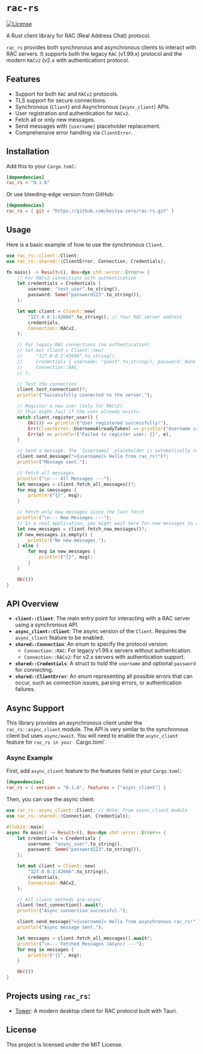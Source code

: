 ﻿# `rac-rs`

[//]: # ( FIXME: Uncomment this when it will be published on crates.io)
[//]: # ([![crates.io]&#40;https://img.shields.io/crates/v/rac_rs.svg&#41;]&#40;https://crates.io/crates/rac_rs&#41;)
[//]: # ([![docs.rs]&#40;https://docs.rs/rac_rs/badge.svg&#41;]&#40;https://docs.rs/rac_rs&#41;)

[![License](https://img.shields.io/badge/license-MIT-blue.svg)](/LICENSE)


A Rust client library for RAC (Real Address Chat) protocol.

`rac_rs` provides both synchronous and asynchronous clients to interact with RAC servers. It supports both the legacy
`RAC` (v1.99.x) protocol and the modern `RACv2` (v2.x with authentication) protocol.

## Features

- Support for both `RAC` and `RACv2` protocols.
- TLS support for secure connections.
- Synchronous (`Client`) and Asynchronous (`async_client`) APIs.
- User registration and authentication for `RACv2`.
- Fetch all or only new messages.
- Send messages with `{username}` placeholder replacement.
- Comprehensive error handling via `ClientError`.

## Installation

Add this to your `Cargo.toml`:

```toml
[dependencies]
rac_rs = "0.1.0"
```

Or use bleeding-edge version from GitHub:

```toml
[dependencies]
rac_rs = { git = "https://github.com/kostya-zero/rac-rs.git" }
```

## Usage

Here is a basic example of how to use the synchronous `Client`.

```rust
use rac_rs::client::Client;
use rac_rs::shared::{ClientError, Connection, Credentials};

fn main() -> Result<(), Box<dyn std::error::Error>> {
    // For RACv2 connections with authentication
    let credentials = Credentials {
        username: "test_user".to_string(),
        password: Some("password123".to_string()),
    };

    let mut client = Client::new(
        "127.0.0.1:42666".to_string(), // Your RAC server address
        credentials,
        Connection::RACv2,
    );

    // For legacy RAC connections (no authentication)
    // let mut client = Client::new(
    //     "127.0.0.1:42666".to_string(),
    //     Credentials { username: "guest".to_string(), password: None },
    //     Connection::RAC,
    // );

    // Test the connection
    client.test_connection()?;
    println!("Successfully connected to the server.");

    // Register a new user (only for RACv2)
    // This might fail if the user already exists.
    match client.register_user() {
        Ok(()) => println!("User registered successfully!"),
        Err(ClientError::UsernameAlreadyTaken) => println!("Username is already taken."),
        Err(e) => println!("Failed to register user: {}", e),
    }

    // Send a message. The `{username}` placeholder is automatically replaced.
    client.send_message("<{username}> Hello from rac_rs!")?;
    println!("Message sent.");

    // Fetch all messages
    println!("\n--- All Messages ---");
    let messages = client.fetch_all_messages()?;
    for msg in &messages {
        println!("{}", msg);
    }

    // Fetch only new messages since the last fetch
    println!("\n--- New Messages ---");
    // In a real application, you might wait here for new messages to arrive.
    let new_messages = client.fetch_new_messages()?;
    if new_messages.is_empty() {
        println!("No new messages.");
    } else {
        for msg in new_messages {
            println!("{}", msg);
        }
    }

    Ok(())
}
```

## API Overview

- **`client::Client`**: The main entry point for interacting with a RAC server using a synchronous API.
- **`async_client::Client`**: The async version of the `Client`. Requires the `async_client` feature to be enabled.
- **`shared::Connection`**: An enum to specify the protocol version:
    - `Connection::RAC`: For legacy v1.99.x servers without authentication.
    - `Connection::RACv2`: For v2.x servers with authentication support.
- **`shared::Credentials`**: A struct to hold the `username` and optional `password` for connecting.
- **`shared::ClientError`**: An enum representing all possible errors that can occur, such as connection issues, parsing
  errors, or authentication failures.

## Async Support

This library provides an asynchronous client under the `rac_rs::async_client` module. The API is very similar to the
synchronous client but uses `async/await`. You will need to enable the `async_client` feature for `rac_rs in your `
Cargo.toml`.

### Async Example

First, add `async_client` feature to the features field in your `Cargo.toml`:

```toml
[dependencies]
rac_rs = { version = "0.1.0", features = ["async_client"] }
```

Then, you can use the async client:

```rust
use rac_rs::async_client::Client; // Note: from async_client module
use rac_rs::shared::{Connection, Credentials};

#[tokio::main]
async fn main() -> Result<(), Box<dyn std::error::Error>> {
    let credentials = Credentials {
        username: "async_user".to_string(),
        password: Some("password123".to_string()),
    };

    let mut client = Client::new(
        "127.0.0.1:42666".to_string(),
        credentials,
        Connection::RACv2,
    );

    // All client methods are async
    client.test_connection().await?;
    println!("Async connection successful.");

    client.send_message("<{username}> Hello from asynchronous rac_rs!").await?;
    println!("Async message sent.");

    let messages = client.fetch_all_messages().await?;
    println!("\n--- Fetched Messages (Async) ---");
    for msg in messages {
        println!("{}", msg);
    }

    Ok(())
}
```

## Projects using `rac_rs`:
- [Tower](https://github.com/kostya-zero/tower): A modern desktop client for RAC protocol built with Tauri.

## License

This project is licensed under the MIT License.
